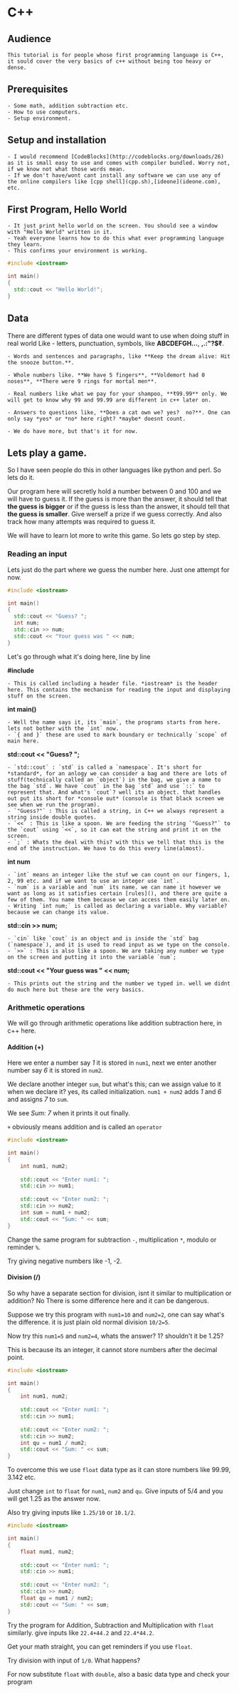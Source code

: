 # C++

## Audience
    This tutorial is for people whose first programming language is C++, it sould cover the very basics of c++ without being too heavy or dense.

## Prerequisites
    - Some math, addition subtraction etc.
    - How to use computers.
    - Setup environment.

## Setup and installation
    
    - I would recommend [CodeBlocks](http://codeblocks.org/downloads/26) as it is small easy to use and comes with compiler bundled. Worry not, if we know not what those words mean.
    - If we don't have/wont cant install any software we can use any of the online compilers like [cpp shell](cpp.sh),[ideone](ideone.com), etc.

## First Program, Hello World

    - It just print hello world on the screen. You should see a window with "Hello World" written in it.
    - Yeah everyone learns how to do this what ever programming language they learn.
    - This confirms your environment is working.
    
```cpp    
#include <iostream>

int main()
{
  std::cout << "Hello World!";
}
```

## Data

There are different types of data one would want to use when doing stuff in real world
Like 
    - letters, punctuation, symbols, like **ABCDEFGH...**, **,.:\"?$₹**.
    
    - Words and sentences and paragraphs, like **Keep the dream alive: Hit the snooze button.**.
    
    - Whole numbers like. **We have 5 fingers**, **Voldemort had 0 noses**, **There were 9 rings for mortal men**.
    
    - Real numbers like what we pay for your shampoo, **₹99.99** only. We will get to know why 99 and 99.99 are different in c++ later on.
    
    - Answers to questions like, **Does a cat own we? yes?  no?**. One can only say *yes* or *no* here right? *maybe* doesnt count.
    
    - We do have more, but that's it for now.
    
## Lets play a game.

So I have seen people do this in other languages like python and perl. So lets do it.

Our program here will secretly hold a number between 0 and 100 and we will have to guess it. If the guess is more than the answer, it should tell that **the guess is bigger** or if the guess is less than the answer, it should tell that **the guess is smaller**. Give werself a prize if we guess correctly. And also track how many attempts was required to guess it.

We will have to learn lot more to write this game. So lets go step by step.

### Reading an input

Lets just do the part where we guess the number here. Just one attempt for now.

```cpp
#include <iostream>

int main()
{
  std::cout << "Guess? ";
  int num;      
  std::cin >> num;
  std::cout << "Your guess was " << num;
}
```

Let's go through what it's doing here, line by line

**#include <iostream>**

    - This is called including a header file. *iostream* is the header here. This contains the mechanism for reading the input and displaying stuff on the screen.

**int main()**

    - Well the name says it, its `main`, the programs starts from here. lets not bother with the `int` now.
    - `{ and }` these are used to mark boundary or technically `scope` of main here.
    
**std::cout << "Guess? ";**

    - `std::cout` : `std` is called a `namespace`. It's short for *standard*, for an anlogy we can consider a bag and there are lots of stuff(technically called an `object`) in the bag, we give a name to the bag `std`. We have `cout` in the bag `std` and use `::` to represent that. And what's `cout`? well its an object. that handles out put its short for *console out* (console is that black screen we see when we run the program).
    - `"Guess?"` : This is called a string, in C++ we always represent a string inside double quotes.
    - `<<` : This is like a spoon. We are feeding the string `"Guess?"` to the `cout` using `<<`, so it can eat the string and print it on the screen. 
    - `;` : Whats the deal with this? with this we tell that this is the end of the instruction. We have to do this every line(almost).
    
**int num**

    - `int` means an integer like the stuf we can count on our fingers, 1, 2, 99 etc. and if we want to use an integer use `int`. 
    - `num` is a variable and `num` its name. we can name it however we want as long as it satisfies certain [rules](), and there are quite a few of them. You name them because we can access them easily later on.
    - Writing `int num;` is called as declaring a variable. Why variable? because we can change its value.
    
**std::cin >> num;**

    - `cin` like `cout` is an object and is inside the `std` bag (`namespace`), and it is used to read input as we type on the console.
    - `>>` : This is also like a spoon. We are taking any number we type on the screen and putting it into the variable `num`;
    
**std::cout << "Your guess was " << num;**

    - This prints out the string and the number we typed in. well we didnt do much here but these are the very basics.

### Arithmetic operations

We will go through arithmetic operations like addition subtraction here, in c++ here.

#### Addition (+)

Here we enter a number say *1* it is stored in `num1`, next we enter another number say *6* it is stored in `num2`.

We declare another integer `sum`, but what's this; can we assign value to it when we declare it? yes, its called initialization. `num1 + num2` adds *1* and *6* and assigns *7* to `sum`.

We see *Sum: 7* when it prints it out finally.

`+` obviously means addition and is called an `operator` 

```cpp
#include <iostream>

int main()
{
    int num1, num2;
    
    std::cout << "Enter num1: ";
    std::cin >> num1;
    
    std::cout << "Enter num2: ";
    std::cin >> num2;
    int sum = num1 + num2;
    std::cout << "Sum: " << sum;
}
```

Change the same program for subtraction `-`, multiplication `*`, modulo or reminder `%`.

Try giving negative numbers like -1, -2.

#### Division (/)

So why have a separate section for division, isnt it similar to multiplication or addition? No There is some difference here and it can be dangerous.

Suppose we try this program with `num1=10` and `num2=2`, one can say what's the difference. it is just plain old normal division `10/2=5`.

Now try this `num1=5` and `num2=4`, whats the answer? 1? shouldn't it be 1.25? 

This is because its an integer, it cannot store numbers after the decimal point. 

```cpp
#include <iostream>

int main()
{
    int num1, num2;
    
    std::cout << "Enter num1: ";
    std::cin >> num1;
    
    std::cout << "Enter num2: ";
    std::cin >> num2;
    int qu = num1 / num2;
    std::cout << "Sum: " << sum;
}
```
    
To overcome this we use `float` data type as it can store numbers like 99.99, 3.142 etc.

Just change `int` to `float` for `num1`, `num2` and `qu`. Give inputs of 5/4 and you will get 1.25 as the answer now.

Also try giving inputs like `1.25/10` or `10.1/2`.

```cpp
#include <iostream>

int main()
{
    float num1, num2;
    
    std::cout << "Enter num1: ";
    std::cin >> num1;
    
    std::cout << "Enter num2: ";
    std::cin >> num2;
    float qu = num1 / num2;
    std::cout << "Sum: " << sum;
}
```
    
Try the program for Addition, Subtraction and Multiplication with `float` similarly. give inputs like `22.4+44.2` and `22.4*44.2`.

Get your math straight, you can get reminders if you use `float`.

Try division with input of `1/0`. What happens?

For now substitute `float` with `double`, also a basic data type and check your program 

